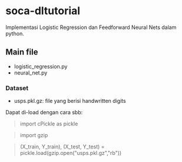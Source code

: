# soca-dltutorial

Implementasi Logistic Regression dan Feedforward Neural Nets dalam python.

## Main file
* logistic_regression.py
* neural_net.py


### Dataset
* usps.pkl.gz: file yang berisi handwritten digits

Dapat di-load dengan cara sbb:
> import cPickle as pickle

> import gzip

> (X_train, Y_train), (X_test, Y_test) = pickle.load(gzip.open("usps.pkl.gz","rb"))